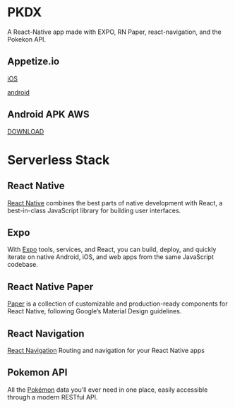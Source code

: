 # PKDX

A React-Native app made with EXPO, RN Paper, react-navigation, and the Pokekon API.

## Appetize.io

[iOS](https://appetize.io/app/qxxt8zvhdgn559zdnwv7zh08m8)

[android](https://appetize.io/app/70b53366rxqhpq1xwgznb10ue4)

## Android APK AWS

[DOWNLOAD](https://exp-shell-app-assets.s3.us-west-1.amazonaws.com/android/%40ricardonava/pkdx-2914570a2f614c35b1afba6dff211488-signed.apk)

# Serverless Stack

## React Native

[React Native](https://appetize.io/app/zx8wahq08g7155p0v6q6cuag8g) combines the best parts of native development with React, a best-in-class JavaScript library for building user interfaces.

## Expo

With [Expo](https://expo.io/) tools, services, and React, you can build, deploy, and quickly iterate on native Android, iOS, and web apps from the same JavaScript codebase.

## React Native Paper

[Paper](https://callstack.github.io/react-native-paper/) is a collection of customizable and production-ready components for React Native, following Google’s Material Design guidelines.

## React Navigation

[React Navigation](https://reactnavigation.org/) Routing and navigation for your React Native apps

## Pokemon API

All the [Pokémon](https://pokeapi.co/) data you'll ever need in one place, easily accessible through a modern RESTful API.

